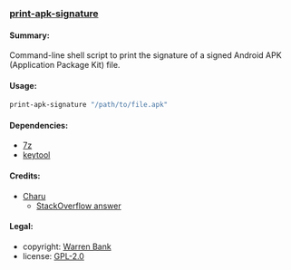 ### [print-apk-signature](https://github.com/warren-bank/print-apk-signature)

#### Summary:

Command-line shell script to print the signature of a signed Android APK (Application Package Kit) file.

#### Usage:

```bash
print-apk-signature "/path/to/file.apk"
```

#### Dependencies:

* [7z](https://portableapps.com/apps/utilities/7-zip_portable)
* [keytool](https://docs.oracle.com/javase/8/docs/technotes/tools/unix/keytool.html)

#### Credits:

* [Charu](https://stackoverflow.com/users/5188159/charu%E0%B6%9A)
  * [StackOverflow answer](https://stackoverflow.com/a/38558640)

#### Legal:

* copyright: [Warren Bank](https://github.com/warren-bank)
* license: [GPL-2.0](https://www.gnu.org/licenses/old-licenses/gpl-2.0.txt)
